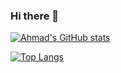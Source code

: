 ### Hi there 👋
[![Ahmad's GitHub stats](https://github-readme-stats.vercel.app/api?username=ahmdyasser)](https://github.com/anuraghazra/github-readme-stats)

[![Top Langs](https://github-readme-stats.vercel.app/api/top-langs/?username=ahmdyasser&layout=compact)](https://github.com/anuraghazra/github-readme-stats)

<!--
**ahmdyasser/ahmdyasser** is a ✨ _special_ ✨ repository because its `README.md` (this file) appears on your GitHub profile.

Here are some ideas to get you started:

- 🔭 I’m currently working on ...
- 🌱 I’m currently learning ...
- 👯 I’m looking to collaborate on ...
- 🤔 I’m looking for help with ...
- 💬 Ask me about ...
- 📫 How to reach me: ...
- 😄 Pronouns: ...
- ⚡ Fun fact: ...
-->
